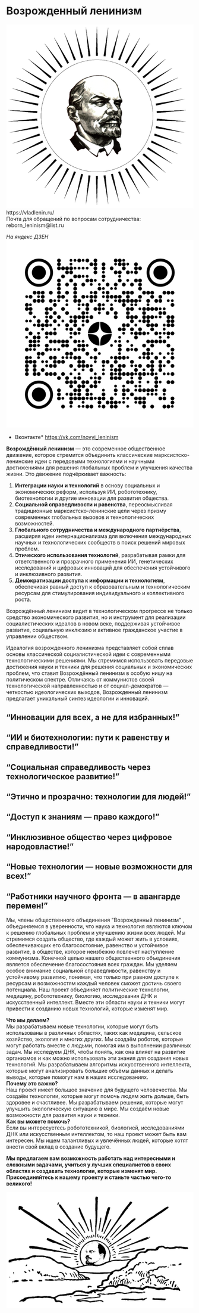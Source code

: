 <h1>Возрожденный ленинизм</h1>
<img src="rc_images/SunLen1.png"/>
<br>https://vladlenin.ru/<br>
Почта для обращений по вопросам сотрудничества:<br> reborn_leninism@list.ru<br>

*На яндекс ДЗЕН*
<img src="rc_images/qr.png"/>
* Вконтакте*   https://vk.com/novyi_leninism
  
**Возрождённый ленинизм** — это современное общественное движение, которое стремится объединить классические марксистско-ленинские идеи с передовыми технологиями и научными достижениями для решения глобальных проблем и улучшения качества жизни. Это движение подчёркивает важность:
1. **Интеграции науки и технологий** в основу социальных и экономических реформ, используя ИИ, робототехнику, биотехнологии и другие инновации для развития общества.
2. **Социальной справедливости и равенства**, переосмысливая традиционные марксистско-ленинские цели через призму современных глобальных вызовов и технологических возможностей.
3. **Глобального сотрудничества и международного партнёрства**, расширяя идеи интернационализма для включения международных научных и технологических сообществ в поиск решений мировых проблем.
4. **Этического использования технологий**, разрабатывая рамки для ответственного и прозрачного применения ИИ, генетических исследований и цифровых инноваций для обеспечения устойчивого и инклюзивного развития.
5. **Демократизации доступа к информации и технологиям**, обеспечивая равный доступ к образовательным и технологическим ресурсам для стимулирования индивидуального и коллективного роста.

Возрождённый ленинизм видит в технологическом прогрессе не только средство экономического развития, но и инструмент для реализации социалистических идеалов в новом веке, поддерживая устойчивое развитие, социальную инклюзию и активное гражданское участие в управлении обществом.

Идеалогия возрожденного  ленинизма представляет собой сплав  основы классической социалистической идеи с современными технологическими решениями. Мы стремимся использовать передовые достижения науки и техники для решения социальных и экономических проблем, что ставит Возрождённый ленинизм в особую нишу на политическом спектре. Отличаясь от коммунистов своей технологической направленностью и от социал-демократов — четкостью идеологических выходов, Возрожденный ленинизм предлагает уникальный синтез идеологии и инноваций.

<h2>“Инновации для всех, а не для избранных!”</h2>

<h2>“ИИ и биотехнологии: пути к равенству и справедливости!”</h2>

<h2>“Социальная справедливость через технологическое развитие!”</h2>

<h2>“Этично и прозрачно: технологии для людей!”</h2>

<h2>“Доступ к знаниям — право каждого!”</h2>

<h2>“Инклюзивное общество через цифровое народовластие!”</h2>

<h2>“Новые технологии — новые возможности для всех!”</h2>

<h2>“Работники научного фронта — в авангарде перемен!”</h2>

Мы, члены общественного объединения "Возрожденный ленинизм" , объединяемся в уверенности, что наука и технология являются ключом к решению глобальных проблем и улучшению жизни всех людей.  Мы стремимся создать общество, где каждый может жить в условиях, обеспечивающих его благосостояние, равенство и устойчивое развитие, в обществе, которое неизбежно повлечет наступление коммунизма. Конечной целью нашего общественного объединения является обеспечение благосостояния всех граждан. Мы уделяем особое внимание социальной справедливости, равенству и устойчивому развитию, понимая, что только при равном доступе к ресурсам и возможностям каждый человек сможет достичь своего потенциала.
Наш проект объединяет политические технологии, медицину, робототехнику, биологию, исследования ДНК и искусственный интеллект. Вместе эти области науки и техники могут привести к созданию новых технологий, которые изменят мир.<br>

**Что мы делаем?**<br>
Мы разрабатываем новые технологии, которые могут быть использованы в различных областях, таких как медицина, сельское хозяйство, экология и многих других. Мы создаём роботов, которые могут работать вместе с людьми, помогая им в выполнении различных задач. Мы исследуем ДНК, чтобы понять, как она влияет на развитие организмов и как можно использовать эти знания для создания новых технологий. Мы разрабатываем алгоритмы искусственного интеллекта, которые могут анализировать большие объёмы данных и делать выводы, которые помогут нам в наших исследованиях.
<br>**Почему это важно?**<br>
Наш проект имеет большое значение для будущего человечества. Мы создаём технологии, которые могут помочь людям жить дольше, быть здоровее и счастливее. Мы разрабатываем решения, которые могут улучшить экологическую ситуацию в мире. Мы создаём новые возможности для развития науки и техники.<br>
**Как вы можете помочь?**<br>
Если вы интересуетесь робототехникой, биологией, исследованиями ДНК или искусственным интеллектом, то наш проект может быть вам интересен. Мы ищем талантливых и увлечённых людей, которые хотят внести свой вклад в создание будущего.<br>

**Мы предлагаем вам возможность работать над интересными и сложными задачами, учиться у лучших специалистов в своих областях и создавать технологии, которые изменят мир.**<br>
**Присоединяйтесь к нашему проекту и станьте частью чего-то великого!**<br>

<img src="rc_images/SunLenArise.png"/>



